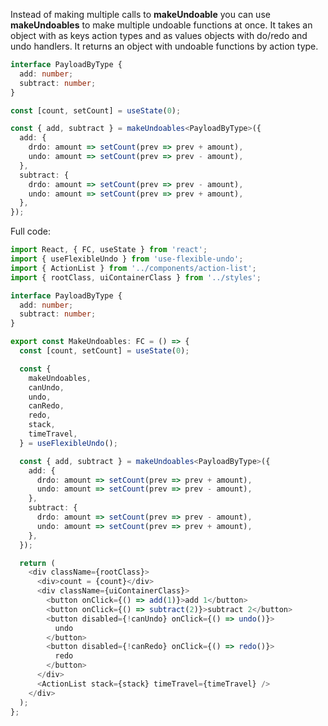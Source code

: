 Instead of making multiple calls to **makeUndoable** you can use **makeUndoables** to make multiple undoable functions at once. It takes an object with as keys action types and as values objects with do/redo and undo handlers. It returns an object with undoable functions by action type.

```typescript
interface PayloadByType {
  add: number;
  subtract: number;
}

const [count, setCount] = useState(0);

const { add, subtract } = makeUndoables<PayloadByType>({
  add: {
    drdo: amount => setCount(prev => prev + amount),
    undo: amount => setCount(prev => prev - amount),
  },
  subtract: {
    drdo: amount => setCount(prev => prev - amount),
    undo: amount => setCount(prev => prev + amount),
  },
});
```

Full code:

```typescript
import React, { FC, useState } from 'react';
import { useFlexibleUndo } from 'use-flexible-undo';
import { ActionList } from '../components/action-list';
import { rootClass, uiContainerClass } from '../styles';

interface PayloadByType {
  add: number;
  subtract: number;
}

export const MakeUndoables: FC = () => {
  const [count, setCount] = useState(0);

  const {
    makeUndoables,
    canUndo,
    undo,
    canRedo,
    redo,
    stack,
    timeTravel,
  } = useFlexibleUndo();

  const { add, subtract } = makeUndoables<PayloadByType>({
    add: {
      drdo: amount => setCount(prev => prev + amount),
      undo: amount => setCount(prev => prev - amount),
    },
    subtract: {
      drdo: amount => setCount(prev => prev - amount),
      undo: amount => setCount(prev => prev + amount),
    },
  });

  return (
    <div className={rootClass}>
      <div>count = {count}</div>
      <div className={uiContainerClass}>
        <button onClick={() => add(1)}>add 1</button>
        <button onClick={() => subtract(2)}>subtract 2</button>
        <button disabled={!canUndo} onClick={() => undo()}>
          undo
        </button>
        <button disabled={!canRedo} onClick={() => redo()}>
          redo
        </button>
      </div>
      <ActionList stack={stack} timeTravel={timeTravel} />
    </div>
  );
};
```
